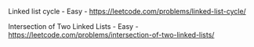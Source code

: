 Linked list cycle - Easy - https://leetcode.com/problems/linked-list-cycle/

Intersection of Two Linked Lists - Easy - https://leetcode.com/problems/intersection-of-two-linked-lists/